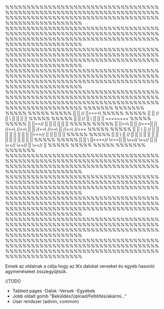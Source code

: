 %%%%%%%%%%%%%%%%%%%%%%%%%%%%%%%%%%%%%%%%%%%%%%%%%%%%%%%%%%%%%%%%%%%%%%%%%%%%%%%%%%%%%%%%%%%%%%%%%%%%%%%%%%%%%%%%%%%%%%%%%%%%%%
%%%%%%%%%%%%%%%%%%%%%%%%%%%%%%%%%%%%%%%%%%%%%%%%%%%%%%%%%%%%%%%%%%%%%%%%%%%%%%%%%%%%%%%%%%%%%%%%%%%%%%%%%%%%%%%%%%%%%%%%%%%%%%
%%%%%%%%%%%%%%%%%%%%%%%%%%%%%%%%%%%%%%%%%%%%%%%%%%%%%%%%%%%%%%%%%%%%%%%%%%%%%%%%%%%%%%%%%%%%%%%%%%%%%%%%%%%%%%%%%%%%%%%%%%%%%%
%%%%%%%%%%%%%%%%%%%%%%%%%%%%%%%%%%%%%%%%%%%%%%%%%%%%%%%%%%%%%%%%%%%%%%%%%%%%%%%%%%%%%%%%%%%%%%%%%%%%%%%%%%%%%%%%%%%%%%%%%%%%%%
%%%%%%%%%%%%%%%%%%%%%%%%%%%%%%%%%%%%%%%%%%%%%%%%%%%%%%%%%%%%%%%%%%%%%%%%%%%%%%%%%%%%%%%%%%%%%%%%%%%%%%%%%%%%%%%%%%%%%%%%%%%%%%
%%%%%%%                                                                                                                %%%%%%%
%%%%%                                                                                                                    %%%%%
%%%%%  ||   ||     //      ||====\\                                                                                      %%%%%
%%%%%  ||   ||    //       ||     \\              ||                      ||  ||                    ||                   %%%%%
%%%%%  ||   ||   //        ||      \\             ||                      ||  ||                 ========                %%%%%
%%%%%  ||   ||==//         ||       ||            ||                      ||  ||                    ||                   %%%%%
%%%%%  ||   ||==\\         ||       ||   //===||  ||   //==\\    //==\\   ||  ||   //==\\  //==\\   ||  //==\\   \//===  %%%%%
%%%%%  ||   ||   \\        ||      //   ||    ||  ||  ||        ||    ||  ||  ||  ||===//  ||       || ||    ||  ||      %%%%%
%%%%%  ||   ||    \\       ||     //    ||    ||  ||  ||        ||    ||  ||  ||  ||       ||       || ||    ||  ||      %%%%%
%%%%%  ||   ||     \\      ||====//      \\===||  ||   \\==//    \\==//   ||  ||   \\==//  \\==//   ||  \\==//   ||      %%%%%
%%%%%                                                                                                                    %%%%%
%%%%%%%                                                                                                                %%%%%%%
%%%%%%%%%%%%%%%%%%%%%%%%%%%%%%%%%%%%%%%%%%%%%%%%%%%%%%%%%%%%%%%%%%%%%%%%%%%%%%%%%%%%%%%%%%%%%%%%%%%%%%%%%%%%%%%%%%%%%%%%%%%%%%
%%%%%%%%%%%%%%%%%%%%%%%%%%%%%%%%%%%%%%%%%%%%%%%%%%%%%%%%%%%%%%%%%%%%%%%%%%%%%%%%%%%%%%%%%%%%%%%%%%%%%%%%%%%%%%%%%%%%%%%%%%%%%%
%%%%%%%%%%%%%%%%%%%%%%%%%%%%%%%%%%%%%%%%%%%%%%%%%%%%%%%%%%%%%%%%%%%%%%%%%%%%%%%%%%%%%%%%%%%%%%%%%%%%%%%%%%%%%%%%%%%%%%%%%%%%%%
%%%%%%%%%%%%%%%%%%%%%%%%%%%%%%%%%%%%%%%%%%%%%%%%%%%%%%%%%%%%%%%%%%%%%%%%%%%%%%%%%%%%%%%%%%%%%%%%%%%%%%%%%%%%%%%%%%%%%%%%%%%%%%
%%%%%%%%%%%%%%%%%%%%%%%%%%%%%%%%%%%%%%%%%%%%%%%%%%%%%%%%%%%%%%%%%%%%%%%%%%%%%%%%%%%%%%%%%%%%%%%%%%%%%%%%%%%%%%%%%%%%%%%%%%%%%%

Ennek az oldalnak a célja hogy az IKs dalokat verseket és egyéb hasonló agymenéseket összegyűjtsük.

//TODO
  - Tabbed pages
    -Dalok
    -Versek
    -Egyebek
  - Jobb oldalt gomb "Beküldés/Upload/Feltöltés/akármi..."
  - User rendszer (admin, common)
